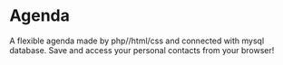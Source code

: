 # Agenda
A flexible agenda made by php//html/css and connected with mysql database. Save and access your personal contacts from your browser!

